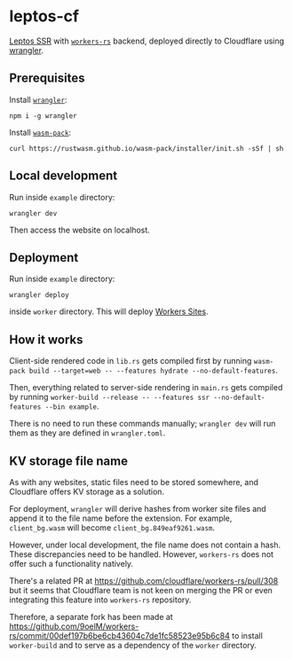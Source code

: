 # leptos-cf

[Leptos SSR](https://leptos-rs.github.io/leptos/ssr/index.html) with [`workers-rs`](https://github.com/cloudflare/workers-rs) backend, deployed directly to Cloudflare using [wrangler](https://github.com/cloudflare/workers-sdk).

## Prerequisites

Install [`wrangler`](https://github.com/cloudflare/workers-sdk):

```console
npm i -g wrangler
```

Install [`wasm-pack`](https://rustwasm.github.io/wasm-pack/installer/):

```console
curl https://rustwasm.github.io/wasm-pack/installer/init.sh -sSf | sh
```

## Local development

Run inside `example` directory:

```console
wrangler dev
```

Then access the website on localhost.

## Deployment

Run inside `example` directory:

```console
wrangler deploy
```

inside `worker` directory. This will deploy [Workers Sites](https://developers.cloudflare.com/workers/configuration/sites/).

## How it works

Client-side rendered code in `lib.rs` gets compiled first by running `wasm-pack build --target=web -- --features hydrate --no-default-features`.

Then, everything related to server-side rendering in `main.rs` gets compiled by running `worker-build --release -- --features ssr --no-default-features --bin example`.

There is no need to run these commands manually; `wrangler dev` will run them as they are defined in `wrangler.toml`.

## KV storage file name

As with any websites, static files need to be stored somewhere, and Cloudflare offers KV storage as a solution.

For deployment, `wrangler` will derive hashes from worker site files and append it to the file name before the extension. For example, `client_bg.wasm` will become `client_bg.849eaf9261.wasm`.

However, under local development, the file name does not contain a hash. These discrepancies need to be handled. However, `workers-rs` does not offer such a functionality natively.

There's a related PR at https://github.com/cloudflare/workers-rs/pull/308 but it seems that Cloudflare team is not keen on merging the PR or even integrating this feature into `workers-rs` repository.

Therefore, a separate fork has been made at https://github.com/9oelM/workers-rs/commit/00def197b6be6cb43604c7de1fc58523e95b6c84 to install `worker-build` and to serve as a dependency of the `worker` directory.
